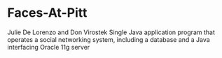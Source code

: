 Faces-At-Pitt
============
Julie De Lorenzo and Don Virostek 
Single Java application program that operates a social networking system, including a database and a Java interfacing Oracle 11g server
